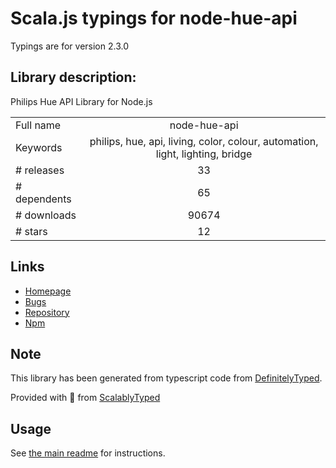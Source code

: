 
# Scala.js typings for node-hue-api

Typings are for version 2.3.0

## Library description:
Philips Hue API Library for Node.js

|                    |                 |
| ------------------ | :-------------: |
| Full name          | node-hue-api |
| Keywords           | philips, hue, api, living, color, colour, automation, light, lighting, bridge |
| # releases         | 33 |
| # dependents       | 65 |
| # downloads        | 90674 |
| # stars            | 12 |

## Links
- [Homepage](https://github.com/peter-murray/node-hue-api#readme)
- [Bugs](https://github.com/peter-murray/node-hue-api/issues)
- [Repository](https://github.com/peter-murray/node-hue-api)
- [Npm](https://www.npmjs.com/package/node-hue-api)
    


## Note
This library has been generated from typescript code from [DefinitelyTyped](https://definitelytyped.org).

Provided with :purple_heart: from [ScalablyTyped](https://github.com/oyvindberg/ScalablyTyped)

## Usage
See [the main readme](../../readme.md) for instructions.


